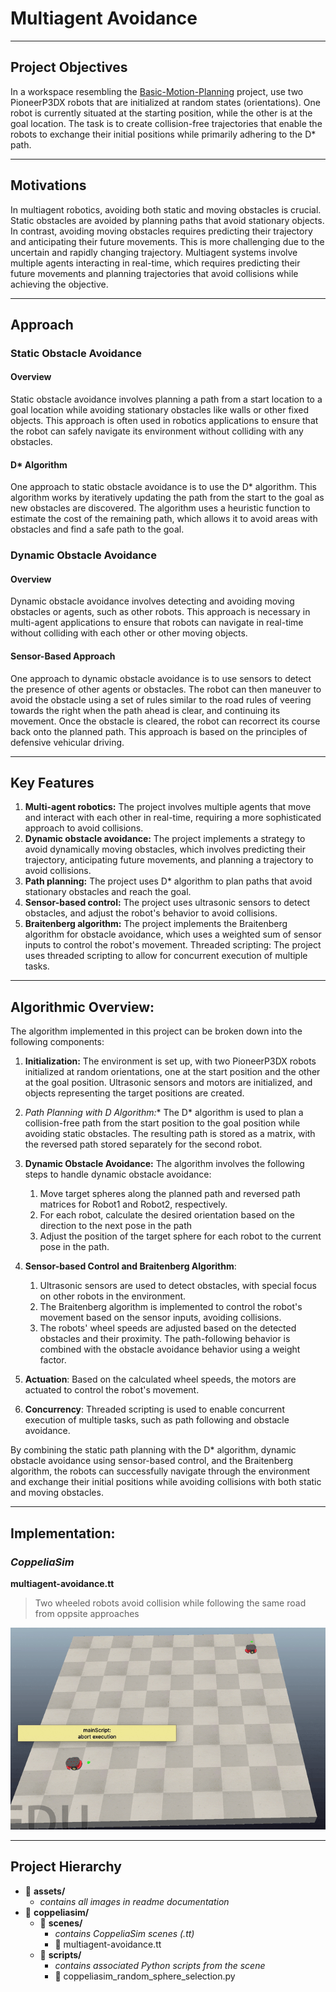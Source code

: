 # Multiagent Avoidance

---

## Project Objectives
In a workspace resembling the [Basic-Motion-Planning](https://github.com/scalemailted/Basic-Motion-Planning) project, use two PioneerP3DX robots that are initialized at random states (orientations). One robot is currently situated at the starting position, while the other is at the goal location. The task is to create collision-free trajectories that enable the robots to exchange their initial positions while primarily adhering to the D* path.

---

## Motivations
In multiagent robotics, avoiding both static and moving obstacles is crucial. Static obstacles are avoided by planning paths that avoid stationary objects. In contrast, avoiding moving obstacles requires predicting their trajectory and anticipating their future movements. This is more challenging due to the uncertain and rapidly changing trajectory. Multiagent systems involve multiple agents interacting in real-time, which requires predicting their future movements and planning trajectories that avoid collisions while achieving the objective.

---

## Approach

### Static Obstacle Avoidance

#### Overview
Static obstacle avoidance involves planning a path from a start location to a goal location while avoiding stationary obstacles like walls or other fixed objects. This approach is often used in robotics applications to ensure that the robot can safely navigate its environment without colliding with any obstacles.

#### D* Algorithm
One approach to static obstacle avoidance is to use the D* algorithm. This algorithm works by iteratively updating the path from the start to the goal as new obstacles are discovered. The algorithm uses a heuristic function to estimate the cost of the remaining path, which allows it to avoid areas with obstacles and find a safe path to the goal.

### Dynamic Obstacle Avoidance

#### Overview
Dynamic obstacle avoidance involves detecting and avoiding moving obstacles or agents, such as other robots. This approach is necessary in multi-agent applications to ensure that robots can navigate in real-time without colliding with each other or other moving objects.

#### Sensor-Based Approach
One approach to dynamic obstacle avoidance is to use sensors to detect the presence of other agents or obstacles. The robot can then maneuver to avoid the obstacle using a set of rules similar to the road rules of veering towards the right when the path ahead is clear, and continuing its movement. Once the obstacle is cleared, the robot can recorrect its course back onto the planned path. This approach is based on the principles of defensive vehicular driving.

---

## Key Features
1. **Multi-agent robotics:** The project involves multiple agents that move and interact with each other in real-time, requiring a more sophisticated approach to avoid collisions.
2. **Dynamic obstacle avoidance:** The project implements a strategy to avoid dynamically moving obstacles, which involves predicting their trajectory, anticipating future movements, and planning a trajectory to avoid collisions.
3. **Path planning:** The project uses D* algorithm to plan paths that avoid stationary obstacles and reach the goal.
4. **Sensor-based control:** The project uses ultrasonic sensors to detect obstacles, and adjust the robot's behavior to avoid collisions.
5. **Braitenberg algorithm:** The project implements the Braitenberg algorithm for obstacle avoidance, which uses a weighted sum of sensor inputs to control the robot's movement.
Threaded scripting: The project uses threaded scripting to allow for concurrent execution of multiple tasks.

---

## Algorithmic Overview:
The algorithm implemented in this project can be broken down into the following components:

1. **Initialization:**
The environment is set up, with two PioneerP3DX robots initialized at random orientations, one at the start position and the other at the goal position. Ultrasonic sensors and motors are initialized, and objects representing the target positions are created.

2. **Path Planning with D* Algorithm:**
The D* algorithm is used to plan a collision-free path from the start position to the goal position while avoiding static obstacles. The resulting path is stored as a matrix, with the reversed path stored separately for the second robot.

3. **Dynamic Obstacle Avoidance:**
The algorithm involves the following steps to handle dynamic obstacle avoidance:
    1. Move target spheres along the planned path and reversed path matrices for Robot1 and Robot2, respectively.
    2. For each robot, calculate the desired orientation based on the direction to the next pose in the path
    3. Adjust the position of the target sphere for each robot to the current pose in the path.

4. **Sensor-based Control and Braitenberg Algorithm**:
    1. Ultrasonic sensors are used to detect obstacles, with special focus on other robots in the environment.
    2. The Braitenberg algorithm is implemented to control the robot's movement based on the sensor inputs, avoiding collisions.
    3. The robots' wheel speeds are adjusted based on the detected obstacles and their proximity. The path-following behavior is combined with the obstacle avoidance behavior using a weight factor.

5. **Actuation**:
Based on the calculated wheel speeds, the motors are actuated to control the robot's movement.

6. **Concurrency**:
Threaded scripting is used to enable concurrent execution of multiple tasks, such as path following and obstacle avoidance.

By combining the static path planning with the D* algorithm, dynamic obstacle avoidance using sensor-based control, and the Braitenberg algorithm, the robots can successfully navigate through the environment and exchange their initial positions while avoiding collisions with both static and moving obstacles.

---

## Implementation: 

### *CoppeliaSim* 

**multiagent-avoidance.tt**
> Two wheeled robots avoid collision while following the same road from oppsite approaches

![Demo: CoppeliaSim](./assets/coppeliasim.gif)


---

## Project Hierarchy 
- 📁 **assets/**
    + *contains all images in readme documentation*
- 📁 **coppeliasim/**
    + 📁 **scenes/**
        - *contains CoppeliaSim scenes (.tt)*
        - 📄 multiagent-avoidance.tt
    + 📁 **scripts/**
        - *contains associated Python scripts from the scene*
        - 📄 coppeliasim_random_sphere_selection.py